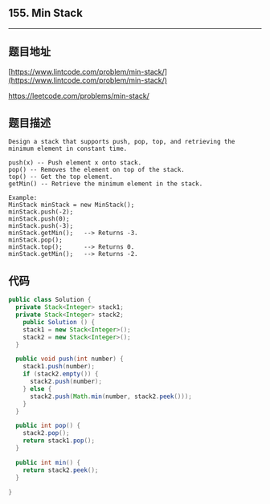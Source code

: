 ## 155. Min Stack

----
## 题目地址

[https://www.lintcode.com/problem/min-stack/](https://www.lintcode.com/problem/min-stack/)

https://leetcode.com/problems/min-stack/

## 题目描述

```text
Design a stack that supports push, pop, top, and retrieving the minimum element in constant time.

push(x) -- Push element x onto stack.
pop() -- Removes the element on top of the stack.
top() -- Get the top element.
getMin() -- Retrieve the minimum element in the stack.
 
Example:
MinStack minStack = new MinStack();
minStack.push(-2);
minStack.push(0);
minStack.push(-3);
minStack.getMin();   --> Returns -3.
minStack.pop();
minStack.top();      --> Returns 0.
minStack.getMin();   --> Returns -2.
```

## 代码

```java
public class Solution {
  private Stack<Integer> stack1;
  private Stack<Integer> stack2;
    public Solution () {
    stack1 = new Stack<Integer>();
    stack2 = new Stack<Integer>();
  }

  public void push(int number) {
    stack1.push(number);
    if (stack2.empty()) {
      stack2.push(number);
    } else {
      stack2.push(Math.min(number, stack2.peek()));
    }
  }

  public int pop() {
    stack2.pop();
    return stack1.pop();
  }

  public int min() {
    return stack2.peek();
  }

}
```

